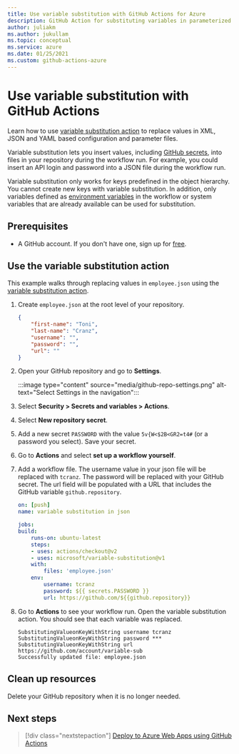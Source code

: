 ```yaml
--- 
title: Use variable substitution with GitHub Actions for Azure
description: GitHub Action for substituting variables in parameterized files
author: juliakm
ms.author: jukullam 
ms.topic: conceptual
ms.service: azure
ms.date: 01/25/2021
ms.custom: github-actions-azure
---
```


# Use variable substitution with GitHub Actions

Learn how to use [variable substitution action](https://github.com/microsoft/variable-substitution) to replace values in XML, JSON and YAML based configuration and parameter files.

Variable substitution lets you insert values, including [GitHub secrets](https://docs.github.com/en/actions/reference/encrypted-secrets), into files in your repository during the workflow run. For example, you could insert an API login and password into a JSON file during the workflow run.

Variable substitution only works for keys predefined in the object hierarchy. You cannot create new keys with variable substitution. In addition, only variables defined as [environment variables](https://docs.github.com/en/actions/reference/environment-variables) in the workflow or system variables that are already available can be used for substitution.

## Prerequisites

- A GitHub account. If you don't have one, sign up for [free](https://github.com/join).  

## Use the variable substitution action

This example walks through replacing values in `employee.json` using the [variable substitution action](https://github.com/microsoft/variable-substitution).

1. Create `employee.json` at the root level of your repository.

    ```json
    {
        "first-name": "Toni",
        "last-name": "Cranz",
        "username": "",
        "password": "",
        "url": ""
    }
    ```

1. Open your GitHub repository and go to **Settings**.

    :::image type="content" source="media/github-repo-settings.png" alt-text="Select Settings in the navigation":::

1. Select **Security > Secrets and variables > Actions**.

1. Select **New repository secret**.

1. Add a new secret `PASSWORD` with the value `5v{W<$2B<GR2=t4#` (or a password you select). Save your secret. 

1. Go to **Actions** and select **set up a workflow yourself**.

1. Add a workflow file. The username value in your json file will be replaced with `tcranz`. The password will be replaced with your GitHub secret. The url field will be populated with a URL that includes the GitHub variable `github.repository`.

    ```yaml
    on: [push]
    name: variable substitution in json

    jobs:
    build:
        runs-on: ubuntu-latest
        steps:
        - uses: actions/checkout@v2
        - uses: microsoft/variable-substitution@v1 
        with:
            files: 'employee.json'
        env:
            username: tcranz
            password: ${{ secrets.PASSWORD }}
            url: https://github.com/${{github.repository}}

    ```

7. Go to **Actions** to see your workflow run. Open the variable substitution action. You should see that each variable was replaced.

    ```text
    SubstitutingValueonKeyWithString username tcranz
    SubstitutingValueonKeyWithString password ***
    SubstitutingValueonKeyWithString url https://github.com/account/variable-sub
    Successfully updated file: employee.json
    ```

## Clean up resources

Delete your GitHub repository when it is no longer needed.

## Next steps

> [!div class="nextstepaction"]
> [Deploy to Azure Web Apps using GitHub Actions](/azure/app-service/deploy-github-actions)
